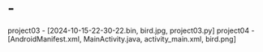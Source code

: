 # -
project03 - [2024-10-15-22-30-22.bin, bird.jpg, project03.py]
project04 - [AndroidManifest.xml, MainActivity.java, activity_main.xml, bird.png]

